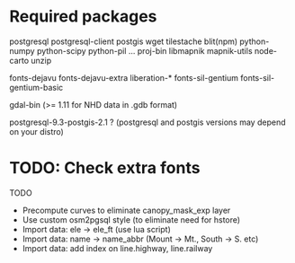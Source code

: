 Required packages
=================

postgresql postgresql-client postgis wget
tilestache blit(npm) python-numpy python-scipy python-pil ... 
 proj-bin libmapnik mapnik-utils node-carto unzip

fonts-dejavu fonts-dejavu-extra liberation-*
fonts-sil-gentium fonts-sil-gentium-basic

gdal-bin (>= 1.11 for NHD data in .gdb format)

postgresql-9.3-postgis-2.1 ?
(postgresql and postgis versions may depend on your distro)

# TODO: Check extra fonts




TODO

* Precompute curves to eliminate canopy_mask_exp layer
* Use custom osm2pgsql style (to eliminate need for hstore)
* Import data: ele -> ele_ft (use lua script)
* Import data: name -> name_abbr (Mount -> Mt., South -> S. etc)
* Import data: add index on line.highway, line.railway